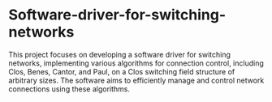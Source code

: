 # Software-driver-for-switching-networks
This project focuses on developing a software driver for switching networks, implementing various algorithms for connection control, including Clos, Benes, Cantor, and Paul, on a Clos switching field structure of arbitrary sizes. The software aims to efficiently manage and control network connections using these algorithms.
